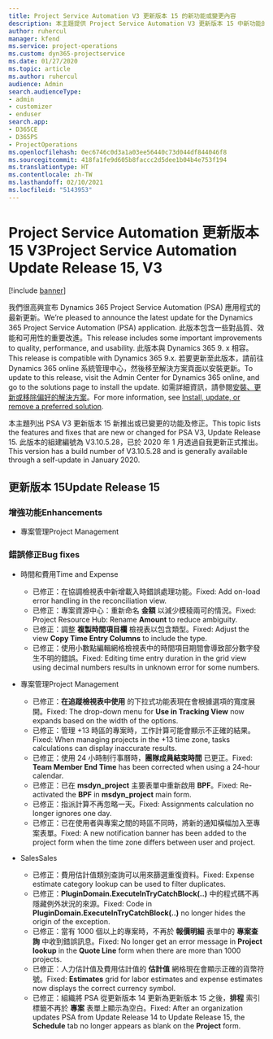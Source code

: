 ```yaml
---
title: Project Service Automation V3 更新版本 15 的新功能或變更內容
description: 本主題提供 Project Service Automation V3 更新版本 15 中新功能的相關資訊。
author: ruhercul
manager: kfend
ms.service: project-operations
ms.custom: dyn365-projectservice
ms.date: 01/27/2020
ms.topic: article
ms.author: ruhercul
audience: Admin
search.audienceType:
- admin
- customizer
- enduser
search.app:
- D365CE
- D365PS
- ProjectOperations
ms.openlocfilehash: 0ec6746c0d3a1a03ee56440c73d044df844046f8
ms.sourcegitcommit: 418fa1fe9d605b8faccc2d5dee1b04b4e753f194
ms.translationtype: HT
ms.contentlocale: zh-TW
ms.lasthandoff: 02/10/2021
ms.locfileid: "5143953"
---
```

# <a name="project-service-automation-update-release-15-v3"></a><span data-ttu-id="89983-103">Project Service Automation 更新版本 15 V3</span><span class="sxs-lookup"><span data-stu-id="89983-103">Project Service Automation Update Release 15, V3</span></span>

[!include [banner](../includes/psa-now-project-operations.md)]

<span data-ttu-id="89983-104">我們很高興宣布 Dynamics 365 Project Service Automation (PSA) 應用程式的最新更新。</span><span class="sxs-lookup"><span data-stu-id="89983-104">We’re pleased to announce the latest update for the Dynamics 365 Project Service Automation (PSA) application.</span></span> <span data-ttu-id="89983-105">此版本包含一些對品質、效能和可用性的重要改進。</span><span class="sxs-lookup"><span data-stu-id="89983-105">This release includes some important improvements to quality, performance, and usability.</span></span> <span data-ttu-id="89983-106">此版本與 Dynamics 365 9. x 相容。</span><span class="sxs-lookup"><span data-stu-id="89983-106">This release is compatible with Dynamics 365 9.x.</span></span> <span data-ttu-id="89983-107">若要更新至此版本，請前往 Dynamics 365 online 系統管理中心，然後移至解決方案頁面以安裝更新。</span><span class="sxs-lookup"><span data-stu-id="89983-107">To update to this release, visit the Admin Center for Dynamics 365 online, and go to the solutions page to install the update.</span></span> <span data-ttu-id="89983-108">如需詳細資訊，請參閱[安裝、更新或移除偏好的解決方案](https://docs.microsoft.com/power-platform/admin/install-remove-preferred-solution)。</span><span class="sxs-lookup"><span data-stu-id="89983-108">For more information, see [Install, update, or remove a preferred solution](https://docs.microsoft.com/power-platform/admin/install-remove-preferred-solution).</span></span>

<span data-ttu-id="89983-109">本主題列出 PSA V3 更新版本 15 新推出或已變更的功能及修正。</span><span class="sxs-lookup"><span data-stu-id="89983-109">This topic lists the features and fixes that are new or changed for PSA V3, Update Release 15.</span></span> <span data-ttu-id="89983-110">此版本的組建編號為 V3.10.5.28，已於 2020 年 1 月透過自我更新正式推出。</span><span class="sxs-lookup"><span data-stu-id="89983-110">This version has a build number of V3.10.5.28 and is generally available through a self-update in January 2020.</span></span>

## <a name="update-release-15"></a><span data-ttu-id="89983-111">更新版本 15</span><span class="sxs-lookup"><span data-stu-id="89983-111">Update Release 15</span></span> 

### <a name="enhancements"></a><span data-ttu-id="89983-112">增強功能</span><span class="sxs-lookup"><span data-stu-id="89983-112">Enhancements</span></span>

- <span data-ttu-id="89983-113">專案管理</span><span class="sxs-lookup"><span data-stu-id="89983-113">Project Management</span></span>

### <a name="bug-fixes"></a><span data-ttu-id="89983-114">錯誤修正</span><span class="sxs-lookup"><span data-stu-id="89983-114">Bug fixes</span></span>

- <span data-ttu-id="89983-115">時間和費用</span><span class="sxs-lookup"><span data-stu-id="89983-115">Time and Expense</span></span>

  - <span data-ttu-id="89983-116">已修正：在協調檢視表中新增載入時錯誤處理功能。</span><span class="sxs-lookup"><span data-stu-id="89983-116">Fixed: Add on-load error handling in the reconciliation view.</span></span>
  - <span data-ttu-id="89983-117">已修正：專案資源中心：重新命名 **金額** 以減少模稜兩可的情況。</span><span class="sxs-lookup"><span data-stu-id="89983-117">Fixed: Project Resource Hub: Rename **Amount** to reduce ambiguity.</span></span>
  - <span data-ttu-id="89983-118">已修正：調整 **複製時間項目欄** 檢視表以包含類型。</span><span class="sxs-lookup"><span data-stu-id="89983-118">Fixed: Adjust the view **Copy Time Entry Columns** to include the type.</span></span>
  - <span data-ttu-id="89983-119">已修正：使用小數點編輯網格檢視表中的時間項目期間會導致部分數字發生不明的錯誤。</span><span class="sxs-lookup"><span data-stu-id="89983-119">Fixed: Editing time entry duration in the grid view using decimal numbers results in unknown error for some numbers.</span></span>

- <span data-ttu-id="89983-120">專案管理</span><span class="sxs-lookup"><span data-stu-id="89983-120">Project Management</span></span>

  - <span data-ttu-id="89983-121">已修正：**在追蹤檢視表中使用** 的下拉式功能表現在會根據選項的寬度展開。</span><span class="sxs-lookup"><span data-stu-id="89983-121">Fixed: The drop-down menu for **Use in Tracking View** now expands based on the width of the options.</span></span>
  - <span data-ttu-id="89983-122">已修正：管理 +13 時區的專案時，工作計算可能會顯示不正確的結果。</span><span class="sxs-lookup"><span data-stu-id="89983-122">Fixed: When managing projects in the +13 time zone, tasks calculations can display inaccurate results.</span></span>
  - <span data-ttu-id="89983-123">已修正：使用 24 小時制行事曆時，**團隊成員結束時間** 已更正。</span><span class="sxs-lookup"><span data-stu-id="89983-123">Fixed: **Team Member End Time** has been corrected when using a 24-hour calendar.</span></span>
  - <span data-ttu-id="89983-124">已修正：已在 **msdyn_project** 主要表單中重新啟用 **BPF**。</span><span class="sxs-lookup"><span data-stu-id="89983-124">Fixed: Re-activated the **BPF** in **msdyn_project** main form.</span></span>
  - <span data-ttu-id="89983-125">已修正：指派計算不再忽略一天。</span><span class="sxs-lookup"><span data-stu-id="89983-125">Fixed: Assignments calculation no longer ignores one day.</span></span>
  - <span data-ttu-id="89983-126">已修正：已在使用者與專案之間的時區不同時，將新的通知橫幅加入至專案表單。</span><span class="sxs-lookup"><span data-stu-id="89983-126">Fixed: A new notification banner has been added to the project form when the time zone differs between user and project.</span></span>

- <span data-ttu-id="89983-127">Sales</span><span class="sxs-lookup"><span data-stu-id="89983-127">Sales</span></span>

  - <span data-ttu-id="89983-128">已修正：費用估計值類別查詢可以用來篩選重復資料。</span><span class="sxs-lookup"><span data-stu-id="89983-128">Fixed: Expense estimate category lookup can be used to filter duplicates.</span></span>
  - <span data-ttu-id="89983-129">已修正：**PluginDomain.ExecuteInTryCatchBlock(..)** 中的程式碼不再隱藏例外狀況的來源。</span><span class="sxs-lookup"><span data-stu-id="89983-129">Fixed: Code in **PluginDomain.ExecuteInTryCatchBlock(..)** no longer hides the origin of the exception.</span></span>
  - <span data-ttu-id="89983-130">已修正：當有 1000 個以上的專案時，不再於 **報價明細** 表單中的 **專案查詢** 中收到錯誤訊息。</span><span class="sxs-lookup"><span data-stu-id="89983-130">Fixed: No longer get an error message in **Project lookup** in the **Quote Line** form when there are more than 1000 projects.</span></span>
  - <span data-ttu-id="89983-131">已修正：人力估計值及費用估計值的 **估計值** 網格現在會顯示正確的貨幣符號。</span><span class="sxs-lookup"><span data-stu-id="89983-131">Fixed: **Estimates** grid for labor estimates and expense estimates now displays the correct currency symbol.</span></span>
  - <span data-ttu-id="89983-132">已修正：組織將 PSA 從更新版本 14 更新為更新版本 15 之後，**排程** 索引標籤不再於 **專案** 表單上顯示為空白。</span><span class="sxs-lookup"><span data-stu-id="89983-132">Fixed: After an organization updates PSA from Update Release 14 to Update Release 15, the **Schedule** tab no longer appears as blank on the **Project** form.</span></span>

